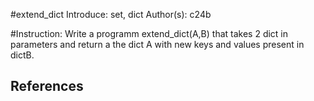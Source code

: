 #extend_dict
Introduce: set, dict
Author(s): c24b

#Instruction:
Write a programm extend_dict(A,B) that takes 2 dict in parameters and return a the dict A with new keys and values present in dictB.  




## References
